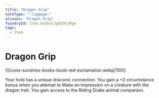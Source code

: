 ```yaml
---
title: "Dragon Grip"
noteType: ":luggage:"
aliases: "Dragon Grip"
foundryId: Item.HuGkacJpEE9CyRgm
tags:
  - Item
---
```


# Dragon Grip
![[icons-sundries-books-book-red-exclamation.webp|150]]

Your hold has a unique draconic connection. You gain a +2 circumstance bonus when you attempt to Make an Impression on a creature with the dragon trait. You gain access to the Riding Drake animal companion.
